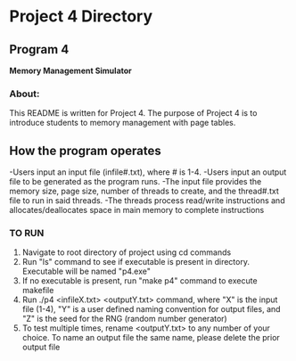 # Project 4 Directory

## Program 4
**Memory Management Simulator**

### About:

This README is written for Project 4. The purpose of Project 4 is to introduce students to memory management with page tables.

## How the program operates

-Users input an input file (infile#.txt), where # is 1-4.
-Users input an output file to be generated as the program runs.
-The input file provides the memory size, page size, number of threads to create, and the thread#.txt file to run in said threads.
-The threads process read/write instructions and allocates/deallocates space in main memory to complete instructions

### TO RUN

1. Navigate to root directory of project using cd commands
2. Run "ls" command to see if executable is present in directory. Executable will be named "p4.exe"
3. If no executable is present, run "make p4" command to execute makefile
4. Run ./p4 <infileX.txt> <outputY.txt> <Z> command, where "X" is the input file (1-4), "Y" is a user defined naming convention for output files, and "Z" is the seed for the RNG (random number generator)
5. To test multiple times, rename <outputY.txt> to any number of your choice. To name an output file the same name, please delete the prior output file